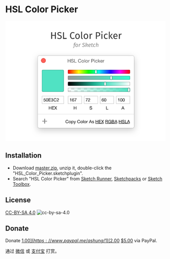 # HSL Color Picker

![](hsl_color_picker.png)

## Installation

- Download [master.zip](https://github.com/Ashung/HSL_Color_Picker/archive/master.zip), unzip it, double-click the "HSL_Color_Picker.sketchplugin".
- Search "HSL Color Picker" from [Sketch Runner](http://sketchrunner.com/), [Sketchpacks](https://sketchpacks.com/) or [Sketch Toolbox](http://sketchtoolbox.com/).

## License

[CC-BY-SA 4.0](http://creativecommons.org/licenses/by-sa/4.0/) ![cc-by-sa-4.0](https://i.creativecommons.org/l/by-sa/4.0/80x15.png)

## Donate

Donate [$1.00](https://www.paypal.me/ashung/1)  [$2.00](https://www.paypal.me/ashung/2)  [$5.00](https://www.paypal.me/ashung/5) via PayPal.

通过 [微信](http://ashung.github.io/donate.html) 或 [支付宝](http://ashung.github.io/donate.html) 打赏。
